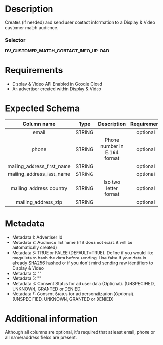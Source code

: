 # Description

Creates (if needed) and send user contact information to a Display & Video customer match audience.

### Selector
**DV_CUSTOMER_MATCH_CONTACT_INFO_UPLOAD**

# Requirements
- Display & Video API Enabled in Google Cloud
- An advertiser created within Display & Video

# Expected Schema

| Column name | Type | Description | Requirement |
| :---: | :---: | :---: | :---: |
| email | STRING | | optional |
| phone | STRING | Phone number in E.164 format | optional |
| mailing_address_first_name | STRING | | optional |
| mailing_address_last_name | STRING | | optional |
| mailing_address_country | STRING | Iso two letter format | optional |
| mailing_address_zip | STRING | | optional |

# Metadata

- Metadata 1: Advertiser Id 
- Metadata 2: Audience list name (if it does not exist, it will be automatically created)
- Metadata 3: TRUE or FALSE (DEFAULT=TRUE). Define if you would like megalista to hash the data before sending. Use false if your data is already SHA256 hashed or if you don't mind sending raw identifiers to Display & Video
- Metadata 4: ""
- Metadata 5: ""
- Metadata 6: Consent Status for ad user data (Optional). (UNSPECIFIED, UNKNOWN, GRANTED or DENIED)
- Metadata 7: Consent Status for ad personalization (Optional). (UNSPECIFIED, UNKNOWN, GRANTED or DENIED)


# Additional information

Although all columns are optional, it's required that at least email, phone or all name/address fields are present.
